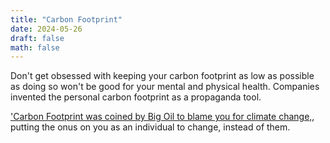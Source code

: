 ```yaml
---
title: "Carbon Footprint"
date: 2024-05-26
draft: false
math: false
---
```


Don't get obsessed with keeping your carbon footprint as low as possible
as doing so won't be good for your mental and physical health. Companies
invented the personal carbon footprint as a propaganda tool.

['Carbon Footprint was coined by Big Oil to blame you for climate change,](https://interestingengineering.com/culture/carbon-footprint-coined-by-big-oil-to-blame-you-for-climate-change),
putting the onus on you as an individual to change, instead of them.

